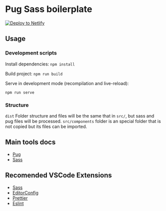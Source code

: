 # Pug Sass boilerplate

[![Deploy to Netlify](https://www.netlify.com/img/deploy/button.svg)](https://app.netlify.com/start/deploy?repository=https://github.com/DavidEspinola/pug-sass-boilerplate)

## Usage

### Development scripts

Install dependencies:
`npm install`

Build project:
`npm run build`

Serve in development mode (recompilation and live-reload):

`npm run serve`

### Structure

`dist` Folder structure and files will be the same that in `src/`, but sass and pug files will be processed.
`src/components` folder is an special folder that is not copied but its files can be imported.

## Main tools docs

- [Pug](https://pugjs.org/api/getting-started.html)
- [Sass](https://sass-lang.com/documentation/style-rules)

## Recomended VSCode Extensions

- [Sass](https://marketplace.visualstudio.com/items?itemName=Syler.sass-indented)
- [EditorConfig](https://marketplace.visualstudio.com/items?itemName=EditorConfig.EditorConfig)
- [Prettier](https://marketplace.visualstudio.com/items?itemName=esbenp.prettier-vscode)
- [Eslint](https://marketplace.visualstudio.com/items?itemName=dbaeumer.vscode-eslint)
